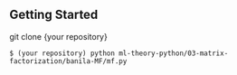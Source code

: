 ## Getting Started

git clone {your repository}

	$ (your repository) python ml-theory-python/03-matrix-factorization/banila-MF/mf.py
